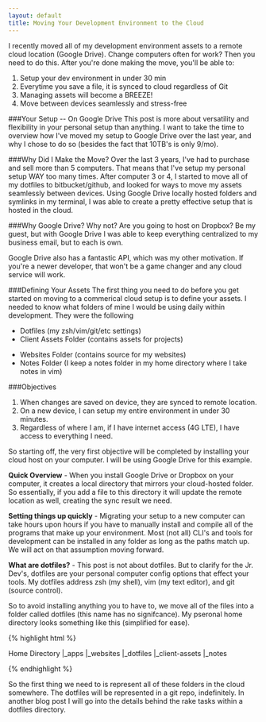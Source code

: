 ```yaml
---
layout: default
title: Moving Your Development Environment to the Cloud 
---
```


I recently moved all of my development environment assets to a remote cloud location (Google Drive). Change computers often for work? Then you need to do this. After you're done making the move, you'll be able to:

1. Setup your dev environment in under 30 min
2. Everytime you save a file, it is synced to cloud regardless of Git
3. Managing assets will become a BREEZE!
4. Move between devices seamlessly and stress-free 

###Your Setup -- On Google Drive
This post is more about versatility and flexibility in your personal setup than anything. I want to take the time to overview how I've moved my setup to Google Drive over the last year, and why I chose to do so (besides the fact that 10TB's is only 9/mo).

###Why Did I Make the Move?
Over the last 3 years, I've had to purchase and sell more than 5 computers. That means that I've setup my personal setup WAY too many times. After computer 3 or 4, I started to move all of my dotfiles to bitbucket/github, and looked for ways to move my assets seamlessly between devices. Using Google Drive locally hosted folders and symlinks in my terminal, I was able to create a pretty effective setup that is hosted in the cloud.

###Why Google Drive?
Why not? Are you going to host on Dropbox? Be my guest, but with Google Drive I was able to keep everything centralized to my business email, but to each is own. 

Google Drive also has a fantastic API, which was my other motivation. If you're a newer developer, that won't be a game changer and any cloud service will work.

###Defining Your Assets
The first thing you need to do before you get started on moving to a commerical cloud setup is to define your assets. I needed to know what folders of mine I would be using daily within development. They were the following

+ Dotfiles (my zsh/vim/git/etc settings) 
+ Client Assets Folder (contains assets for projects)
* Websites Folder (contains source for my websites)
* Notes Folder (I keep a notes folder in my home directory where I take notes in vim)

###Objectives
1. When changes are saved on device, they are synced to remote location.
2. On a new device, I can setup my entire environment in under 30 minutes.
3. Regardless of where I am, if I have internet access (4G LTE), I have access to everything I need.

So starting off, the very first objective will be completed by installing your cloud host on your computer. I will be using Google Drive for this example. 

**Quick Overview** - When you install Google Drive or Dropbox on your computer, it creates a local directory that mirrors your cloud-hosted folder. So essentially, if you add a file to this directory it will update the remote location as well, creating the sync result we need.


**Setting things up quickly** - Migrating your setup to a new computer can take hours upon hours if you have to manually install and compile all of the programs that make up your environment. Most (not all) CLI's and tools for development can be installed in any folder as long as the paths match up. We will act on that assumption moving forward.

**What are dotfiles?** - This post is not about dotfiles. But to clarify for the Jr. Dev's, dotfiles are your personal computer config options that effect your tools. My dotfiles address zsh (my shell), vim (my text editor), and git (source control).

So to avoid installing anything you to have to, we move all of the files into a folder called dotfiles (this name has no signifcance). My pseronal home directory looks something like this (simplified for ease).

{% highlight html %}

Home Directory
|_apps
|_websites
|_dotfiles
|_client-assets
|_notes

{% endhighlight %}


So the first thing we need to is represent all of these folders in the cloud somewhere. The dotfiles will be represented in a git repo, indefinitely. In another blog post I will go into the details behind the rake tasks within a dotfiles directory.
